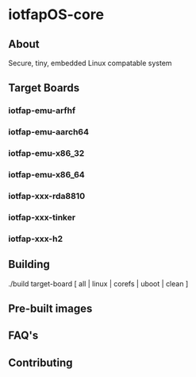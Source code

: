 # iotfapOS-core

## About

Secure, tiny, embedded Linux compatable system

## Target Boards

### iotfap-emu-arfhf

### iotfap-emu-aarch64

### iotfap-emu-x86_32

### iotfap-emu-x86_64

### iotfap-xxx-rda8810

### iotfap-xxx-tinker

### iotfap-xxx-h2


## Building

./build target-board [ all | linux | corefs | uboot | clean ]

## Pre-built images

## FAQ's

## Contributing
